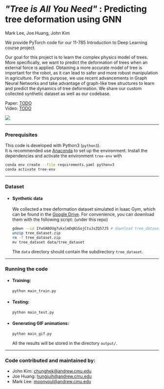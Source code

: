 # *"Tree is All You Need"* : Predicting tree deformation using GNN

Mark Lee, Joe Huang, John Kim 

We provide PyTorch code for our 11-785 Introduction to Deep Learning course project.

Our goal for this project is to learn the complex physics model of trees. More specifically, we want to predict the deformation of trees when an external force is applied. Obtaining a more accurate model of tree is important for the robot, as it can lead to safer and more robust manipulation in agriculture. For this purpose, we use recent advancements in Graph Neural Networks and take advantage of graph-like tree structures to learn and predict the dynamics of tree deformation. We share our custom collected synthetic dataset as well as our codebase.

Paper: [TODO](arxiv_link)  
Video: [TODO](video_link)

![](figures/results.gif.gif)

--------------------------------------

### Prerequisites

This code is developed with Python3 (`python3`).   
It is recommended use [Anaconda](https://www.anaconda.com/products/individual) to set up the environment. Install the dependencies and activate the environment `tree-env` with
```bash
conda env create --file requirements.yaml python=3
conda activate tree-env
```

--------------------------------------
### Dataset
- #### Synthetic data 
    We collected a tree deformation dataset simulated in Isaac Gym, which can be found in the [Google Drive](https://drive.google.com/file/d/1YwUABOUg7ukxlmDqN1GojCtuJsZQ57J5/view?usp=sharing). For convenience, you can download them with the following script: (under this repo)
  ```bash
  gdown --id 1YwUABOUg7ukxlmDqN1GojCtuJsZQ57J5 # download tree_dataset.zip
  unzip tree_dataset.zip
  rm -f tree_dataset.zip
  mv tree_dataset data/tree_dataset
  ```
  The `data` directory should contain the subdirectory `tree_dataset`.

--------------------------------------

### Running the code

- #### Training:
  ```bash
  python main_train.py
  ```
- #### Testing:
  ```bash
  python main_test.py
  ```
- #### Generating GIF animations:
  ```bash
  python main_gif.py
  ```
  All the results will be stored in the directory `output/`.

--------------------------------------
### Code contributed and maintained by:
- John Kim: [chunghek@andrew.cmu.edu]()
- Joe Huang: [hungjuih@andrew.cmu.edu]()
- Mark Lee: [moonyoul@andrew.cmu.edu]()